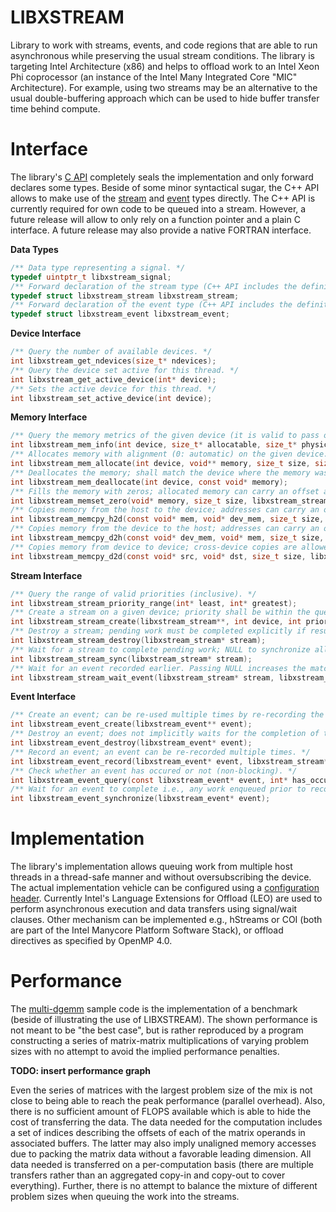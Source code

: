 LIBXSTREAM
==========
Library to work with streams, events, and code regions that are able to run asynchronous while preserving the usual stream conditions. The library is targeting Intel Architecture (x86) and helps to offload work to an Intel Xeon Phi coprocessor (an instance of the Intel Many Integrated Core "MIC" Architecture). For example, using two streams may be an alternative to the usual double-buffering approach which can be used to hide buffer transfer time behind compute.

Interface
=========
The library's [C API](include/libxstream.h) completely seals the implementation and only forward declares some types. Beside of some minor syntactical sugar, the C++ API allows to make use of the [stream](include/libxstream_stream.hpp) and [event](include/libxstream_event.hpp) types directly. The C++ API is currently required for own code to be queued into a stream. However, a future release will allow to only rely on a function pointer and a plain C interface. A future release may also provide a native FORTRAN interface.

**Data Types**

```C
/** Data type representing a signal. */
typedef uintptr_t libxstream_signal;
/** Forward declaration of the stream type (C++ API includes the definition). */
typedef struct libxstream_stream libxstream_stream;
/** Forward declaration of the event type (C++ API includes the definition). */
typedef struct libxstream_event libxstream_event;
```

**Device Interface**

```C
/** Query the number of available devices. */
int libxstream_get_ndevices(size_t* ndevices);
/** Query the device set active for this thread. */
int libxstream_get_active_device(int* device);
/** Sets the active device for this thread. */
int libxstream_set_active_device(int device);
```

**Memory Interface**

```C
/** Query the memory metrics of the given device (it is valid to pass one NULL pointer). */
int libxstream_mem_info(int device, size_t* allocatable, size_t* physical);
/** Allocates memory with alignment (0: automatic) on the given device. */
int libxstream_mem_allocate(int device, void** memory, size_t size, size_t alignment);
/** Deallocates the memory; shall match the device where the memory was allocated. */
int libxstream_mem_deallocate(int device, const void* memory);
/** Fills the memory with zeros; allocated memory can carry an offset and a smaller size. */
int libxstream_memset_zero(void* memory, size_t size, libxstream_stream* stream);
/** Copies memory from the host to the device; addresses can carry an offset. */
int libxstream_memcpy_h2d(const void* mem, void* dev_mem, size_t size, libxstream_stream*);
/** Copies memory from the device to the host; addresses can carry an offset. */
int libxstream_memcpy_d2h(const void* dev_mem, void* mem, size_t size, libxstream_stream*);
/** Copies memory from device to device; cross-device copies are allowed as well. */
int libxstream_memcpy_d2d(const void* src, void* dst, size_t size, libxstream_stream*);
```

**Stream Interface**

```C
/** Query the range of valid priorities (inclusive). */
int libxstream_stream_priority_range(int* least, int* greatest);
/** Create a stream on a given device; priority shall be within the queried bounds. */
int libxstream_stream_create(libxstream_stream**, int device, int priority, const char* name);
/** Destroy a stream; pending work must be completed explicitly if results are needed. */
int libxstream_stream_destroy(libxstream_stream* stream);
/** Wait for a stream to complete pending work; NULL to synchronize all streams. */
int libxstream_stream_sync(libxstream_stream* stream);
/** Wait for an event recorded earlier. Passing NULL increases the match accordingly. */
int libxstream_stream_wait_event(libxstream_stream* stream, libxstream_event* event);
```

**Event Interface**

```C
/** Create an event; can be re-used multiple times by re-recording the event. */
int libxstream_event_create(libxstream_event** event);
/** Destroy an event; does not implicitly waits for the completion of the event. */
int libxstream_event_destroy(libxstream_event* event);
/** Record an event; an event can be re-recorded multiple times. */
int libxstream_event_record(libxstream_event* event, libxstream_stream* stream);
/** Check whether an event has occured or not (non-blocking). */
int libxstream_event_query(const libxstream_event* event, int* has_occured);
/** Wait for an event to complete i.e., any work enqueued prior to recording the event. */
int libxstream_event_synchronize(libxstream_event* event);
```

Implementation
==============
The library's implementation allows queuing work from multiple host threads in a thread-safe manner and without oversubscribing the device. The actual implementation vehicle can be configured using a [configuration header](include/libxstream_config.h). Currently Intel's Language Extensions for Offload (LEO) are used to perform asynchronous execution and data transfers using signal/wait clauses. Other mechanism can be implemented e.g., hStreams or COI (both are part of the Intel Manycore Platform Software Stack), or offload directives as specified by OpenMP 4.0.

Performance
===========
The [multi-dgemm](samples/multi-dgemm) sample code is the implementation of a benchmark (beside of illustrating the use of LIBXSTREAM). The shown performance is not meant to be "the best case", but is rather reproduced by a program constructing a series of matrix-matrix multiplications of varying problem sizes with no attempt to avoid the implied performance penalties.

**TODO: insert performance graph**

Even the series of matrices with the largest problem size of the mix is not close to being able to reach the peak performance (parallel overhead). Also, there is no sufficient amount of FLOPS available which is able to hide the cost of transferring the data. The data needed for the computation includes a set of indices describing the offsets of each of the matrix operands in associated buffers. The latter may also imply unaligned memory accesses due to packing the matrix data without a favorable leading dimension. All data needed is transferred on a per-computation basis (there are multiple transfers rather than an aggregated copy-in and copy-out to cover everything). Further, there is no attempt to balance the mixture of different problem sizes when queuing the work into the streams.
